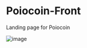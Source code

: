 # Poiocoin-Front
Landing page for Poiocoin

![image](https://user-images.githubusercontent.com/49110761/152621075-135de76e-2b4f-481b-9858-e5ea244759f1.png)
